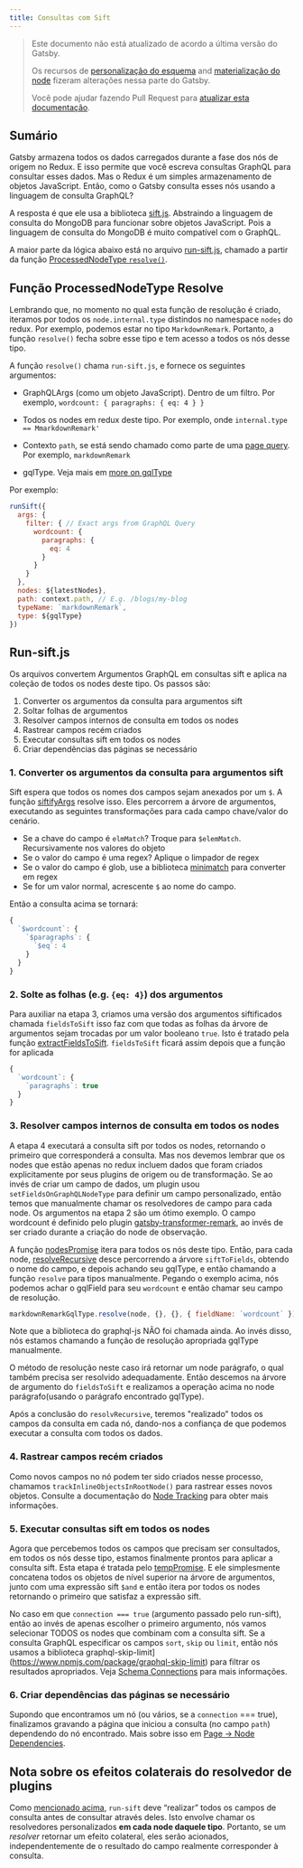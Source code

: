 ```yaml
---
title: Consultas com Sift
---
```


> Este documento não está atualizado de acordo a última versão do Gatsby.
>
> Os recursos de [personalização do esquema](/docs/schema-customization) and [materialização do node](https://github.com/gatsbyjs/gatsby/pull/16091) fizeram alterações nessa parte do Gatsby.
>
> Você pode ajudar fazendo Pull Request para [atualizar esta documentação](https://github.com/gatsbyjs/gatsby/issues/14228).

## Sumário

Gatsby armazena todos os dados carregados durante a fase dos nós de origem no Redux. E isso permite que você escreva consultas GraphQL para consultar esses dados. Mas o Redux é um simples armazenamento de objetos JavaScript. Então, como o Gatsby consulta esses nós usando a linguagem de consulta GraphQL?

A resposta é que ele usa a biblioteca [sift.js](https://github.com/crcn/sift.js/tree/master). Abstraindo a linguagem de consulta do MongoDB para funcionar sobre objetos JavaScript. Pois a linguagem de consulta do MongoDB é muito compatível com o GraphQL.

A maior parte da lógica abaixo está no arquivo [run-sift.js](https://github.com/gatsbyjs/gatsby/blob/master/packages/gatsby/src/redux/run-sift.js), chamado a partir da função [ProcessedNodeType `resolve()`](https://github.com/gatsbyjs/gatsby/blob/master/packages/gatsby/src/schema/build-node-types.js#L191).

## Função ProcessedNodeType Resolve 

Lembrando que, no momento no qual esta função de resolução é criado, iteramos por todos os `node.internal.type` distindos no namespace `nodes` do redux. Por exemplo, podemos estar no tipo `MarkdownRemark`. Portanto, a função `resolve()` fecha sobre esse tipo e tem acesso a todos os nós desse tipo.

A função `resolve()` chama `run-sift.js`, e fornece os seguintes argumentos:


- GraphQLArgs (como um objeto JavaScript). Dentro de um filtro. Por exemplo, `wordcount: { paragraphs: { eq: 4 } }`
- Todos os nodes em redux deste tipo. Por exemplo, onde `internal.type == MmarkdownRemark'`

- Contexto `path`, se está sendo chamado como parte de uma [page query](/docs/query-execution/#query-queue-execution). Por exemplo, `markdownRemark`
- gqlType. Veja mais em [more on gqlType](/docs/schema-gql-type)

Por exemplo:

```javascript
runSift({
  args: {
    filter: { // Exact args from GraphQL Query
      wordcount: {
        paragraphs: {
          eq: 4
        }
      }
    }
  },
  nodes: ${latestNodes},
  path: context.path, // E.g. /blogs/my-blog
  typeName: `markdownRemark`,
  type: ${gqlType}
})
```

## Run-sift.js

Os arquivos convertem Argumentos GraphQL em consultas sift e aplica na coleção de todos os nodes deste tipo. Os passos são:

1. Converter os argumentos da consulta para argumentos sift
1. Soltar folhas de argumentos
1. Resolver campos internos de consulta em todos os nodes
1. Rastrear campos recém criados
1. Executar consultas sift em todos os nodes
1. Criar dependências das páginas se necessário


### 1. Converter os argumentos da consulta para argumentos sift

Sift espera que todos os nomes dos campos sejam anexados por um `$`. A função [siftifyArgs](https://github.com/gatsbyjs/gatsby/blob/6dc8a14f8efc78425b1f225901dce7264001e962/packages/gatsby/src/redux/run-sift.js#L39) resolve isso. Eles percorrem a árvore de argumentos, executando as seguintes transformações para cada campo chave/valor do cenário.

- Se a chave do campo é `elmMatch`? Troque para `$elemMatch`. Recursivamente nos valores do objeto
- Se o valor do campo é uma regex? Aplique o limpador de regex
- Se o valor do campo é glob, use a biblioteca [minimatch](https://www.npmjs.com/package/minimatch) para converter em regex
- Se for um valor normal, acrescente `$` ao nome do campo.

Então a consulta acima se tornará:

```javascript
{
  `$wordcount`: {
    `$paragraphs`: {
      `$eq`: 4
    }
  }
}
```

### 2. Solte as folhas (e.g. `{eq: 4}`) dos argumentos

Para auxiliar na etapa 3, criamos uma versão dos argumentos siftificados chamada `fieldsToSift` isso faz com que todas as folhas da árvore de argumentos sejam trocadas por um valor booleano `true`. Isto é tratado pela função [extractFieldsToSift](https://github.com/gatsbyjs/gatsby/blob/6dc8a14f8efc78425b1f225901dce7264001e962/packages/gatsby/src/redux/run-sift.js#L65). `fieldsToSift` ficará assim depois que a função for aplicada

```javascript
{
  `wordcount`: {
    `paragraphs`: true
  }
}
```

### 3. Resolver campos internos de consulta em todos os nodes

A etapa 4 executará a consulta sift por todos os nodes, retornando o primeiro que corresponderá a consulta. Mas nos devemos lembrar que os nodes que estão apenas no redux incluem dados que foram criados explicitamente por seus plugins de origem ou de transformação. Se ao invés de criar um campo de dados, um plugin usou `setFieldsOnGraphQLNodeType` para definir um campo personalizado, então temos que manualmente chamar os resolvedores de campo para cada node. Os argumentos na etapa 2 são um ótimo exemplo. O campo wordcount é definido pelo plugin [gatsby-transformer-remark](https://github.com/gatsbyjs/gatsby/blob/master/packages/gatsby-transformer-remark/src/extend-node-type.js#L416), ao invés de ser criado durante a criação do node de observação.

A função [nodesPromise](https://github.com/gatsbyjs/gatsby/blob/master/packages/gatsby/src/redux/run-sift.js#L168) itera para todos os nós deste tipo. Então, para cada node, [resolveRecursive](https://github.com/gatsbyjs/gatsby/blob/6dc8a14f8efc78425b1f225901dce7264001e962/packages/gatsby/src/redux/run-sift.js#L135) desce percorrendo a árvore `siftToFields`, obtendo o nome do campo, e depois achando seu gqlType, e então chamando a função `resolve` para tipos manualmente. Pegando o exemplo acima, nós podemos achar o gqlField para seu `wordcount` e então chamar seu campo de resolução.


```javascript
markdownRemarkGqlType.resolve(node, {}, {}, { fieldName: `wordcount` })
```
Note que a biblioteca do graphql-js NÃO foi chamada ainda. Ao invés disso, nós estamos chamando a função de resolução apropriada gqlType manualmente.

O método de resolução neste caso irá retornar um node parágrafo, o qual também precisa ser resolvido adequadamente. Então descemos na árvore de argumento do `fieldsToSift` e realizamos a operação acima no node parágrafo(usando o parágrafo encontrado gqlType).

Após a conclusão do `resolvRecursive`, teremos "realizado" todos os campos da consulta em cada nó, dando-nos a confiança de que podemos executar a consulta com todos os dados.


### 4. Rastrear campos recém criados

Como novos campos no nó podem ter sido criados nesse processo, chamamos `trackInlineObjectsInRootNode()` para rastrear esses novos objetos. Consulte a documentação do [Node Tracking](/docs/node-tracking/) para obter mais informações.

### 5. Executar consultas sift em todos os nodes
Agora que percebemos todos os campos que precisam ser consultados, em todos os nós desse tipo, estamos finalmente prontos para aplicar a consulta sift. Esta etapa é tratada pelo [tempPromise](https://github.com/gatsbyjs/gatsby/blob/master/packages/gatsby/src/redux/run-sift.js#L214). E ele simplesmente concatena todos os objetos de nível superior na árvore de argumentos, junto com uma expressão sift `$and` e então itera por todos os nodes retornando o primeiro que satisfaz a expressão sift.

No caso em que `connection === true` (argumento passado pelo run-sift), então ao invés de apenas escolher o primeiro argumento, nós vamos selecionar TODOS os nodes que combinam com a consulta sift. Se a consulta GraphQL especificar os campos `sort`, `skip` ou `limit`, então nós usamos a biblioteca graphql-skip-limit](https://www.npmjs.com/package/graphql-skip-limit) para filtrar os resultados apropriados. Veja [Schema Connections](/docs/schema-connections) para mais informações.

### 6. Criar dependências das páginas se necessário

Supondo que encontramos um nó (ou vários, se a `connection` === true), finalizamos gravando a página que iniciou a consulta (no campo `path`) dependendo do nó encontrado. Mais sobre isso em [Page -> Node Dependencies](/docs/page-node-dependencies/).

## Nota sobre os efeitos colaterais do resolvedor de plugins

Como [mencionado acima](#3-resolver-campos-internos-de-consulta-em-todos-os-nodes), `run-sift` deve “realizar” todos os campos de consulta antes de consultar através deles. Isto envolve chamar os resolvedores personalizados **em cada node daquele tipo**. Portanto, se um _resolver_ retornar um efeito colateral, eles serão acionados, independentemente de o resultado do campo realmente corresponder à consulta.
